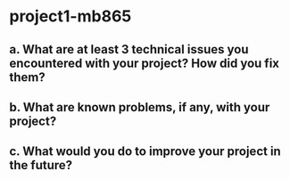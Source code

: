 # project1-mb865

## a. What are at least 3 technical issues you encountered with your project? How did you fix them?
## b. What are known problems, if any, with your project?
## c. What would you do to improve your project in the future?
